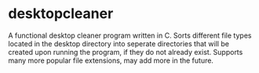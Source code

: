 # desktopcleaner
A functional desktop cleaner program written in C. Sorts different file types located in the desktop directory into
seperate directories that will be created upon running the program, if they do not already exist. Supports many more 
popular file extensions, may add more in the future.

